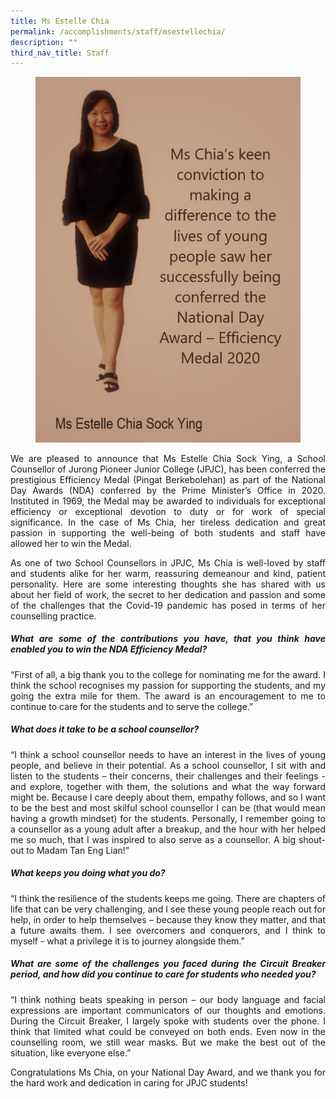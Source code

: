 ```yaml
---
title: Ms Estelle Chia
permalink: /accomplishments/staff/msestellechia/
description: ""
third_nav_title: Staff
---
```

<figure>
<img src="/images/Estelle.jpg">
</figure>
<div align=justify>
<p>
We are pleased to announce that Ms Estelle Chia Sock Ying, a School Counsellor of Jurong Pioneer Junior College (JPJC), has been conferred the prestigious Efficiency Medal (Pingat Berkebolehan) as part of the National Day Awards (NDA) conferred by the Prime Minister’s Office in 2020. Instituted in 1969, the Medal may be awarded to individuals for exceptional efficiency or exceptional devotion to duty or for work of special significance. In the case of Ms Chia, her tireless dedication and great passion in supporting the well-being of both students and staff have allowed her to win the Medal.</p>

<p>
As one of two School Counsellors in JPJC, Ms Chia is well-loved by staff and students alike for her warm, reassuring demeanour and kind, patient personality. Here are some interesting thoughts she has shared with us about her field of work, the secret to her dedication and passion and some of the challenges that the Covid-19 pandemic has posed in terms of her counselling practice.</p>

<h5><strong>What are some of the contributions you have, that you think have enabled you to win the NDA Efficiency Medal?</strong></h5>
<p>
“First of all, a big thank you to the college for nominating me for the award. I think the school recognises my passion for supporting the students, and my going the extra mile for them. The award is an encouragement to me to continue to care for the students and to serve the college.”</p>

<h5><strong>What does it take to be a school counsellor?</strong></h5>
<p>
“I think a school counsellor needs to have an interest in the lives of young people, and believe in their potential. As a school counsellor, I sit with and listen to the students – their concerns, their challenges and their feelings - and explore, together with them, the solutions and what the way forward might be. Because I care deeply about them, empathy follows, and so I want to be the best and most skilful school counsellor I can be (that would mean having a growth mindset) for the students. Personally, I remember going to a counsellor as a young adult after a breakup, and the hour with her helped me so much, that I was inspired to also serve as a counsellor. A big shout-out to Madam Tan Eng Lian!”</p>

<h5><strong>What keeps you doing what you do?</strong></h5>
<p>
“I think the resilience of the students keeps me going. There are chapters of life that can be very challenging, and I see these young people reach out for help, in order to help themselves – because they know they matter, and that a future awaits them. I see overcomers and conquerors, and I think to myself - what a privilege it is to journey alongside them.”</p>

<h5><strong>What are some of the challenges you faced during the Circuit Breaker period, and how did you continue to care for students who needed you?</strong></h5>
<p>
“I think nothing beats speaking in person – our body language and facial expressions are important communicators of our thoughts and emotions. During the Circuit Breaker, I largely spoke with students over the phone. I think that limited what could be conveyed on both ends. Even now in the counselling room, we still wear masks. But we make the best out of the situation, like everyone else.”</p>

<p>
Congratulations Ms Chia, on your National Day Award, and we thank you for the hard work and dedication in caring for JPJC students!</p>